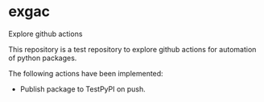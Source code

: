 # exgac
Explore github actions

This repository is a test repository to explore github actions for automation of
python packages.

The following actions have been implemented:

- Publish package to TestPyPI on push.
